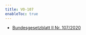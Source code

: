 ```yaml
---
title: VO-107
enableToc: true
---
```


* [Bundesgesetzblatt II Nr. 107/2020](https://www.ris.bka.gv.at/eli/bgbl/II/2020/107)

